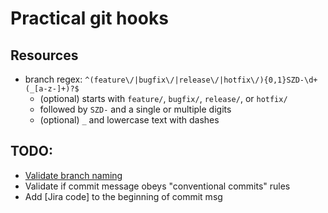 # Practical git hooks

## Resources

- branch regex: `^(feature\/|bugfix\/|release\/|hotfix\/){0,1}SZD-\d+(_[a-z-]+)?$`
    - (optional) starts with `feature/`, `bugfix/`, `release/`, or `hotfix/`
    - followed by `SZD-` and a single or multiple digits
    - (optional) `_` and lowercase text with dashes

## TODO:

- [Validate branch naming](https://itnext.io/using-git-hooks-to-enforce-branch-naming-policy-ffd81fa01e5e)
- Validate if commit message obeys "conventional commits" rules
- Add [Jira code] to the beginning of commit msg
